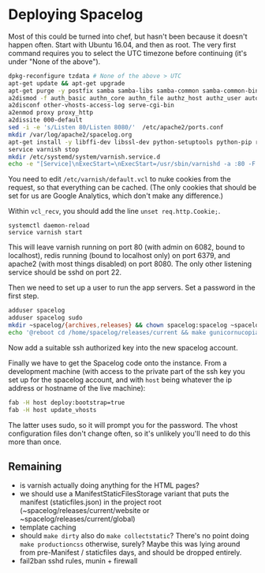 # Deploying Spacelog

Most of this could be turned into chef, but hasn't been because it doesn't happen often. Start with Ubuntu 16.04, and then as root. The very first command requires you to select the UTC timezone before continuing (it's under "None of the above").

```sh
dpkg-reconfigure tzdata # None of the above > UTC
apt-get update && apt-get upgrade
apt-get purge -y postfix samba samba-libs samba-common samba-common-bin python-samba
a2dismod -f auth_basic authn_core authn_file authz_host authz_user autoindex dir filter status
a2disconf other-vhosts-access-log serve-cgi-bin
a2enmod proxy proxy_http
a2dissite 000-default
sed -i -e 's/Listen 80/Listen 8080/'  /etc/apache2/ports.conf
mkdir /var/log/apache2/spacelog.org
apt-get install -y libffi-dev libssl-dev python-setuptools python-pip redis-server python-redis python-virtualenv imagemagick optipng procps python-xapian varnish
service varnish stop
mkdir /etc/systemd/system/varnish.service.d
echo -e "[Service]\nExecStart=\nExecStart=/usr/sbin/varnishd -a :80 -F -T localhost:6082 -f /etc/varnish/default.vcl -S /etc/varnish/secret -s malloc,256m" > /etc/systemd/system/varnish.server.d/customexec.conf
```

You need to edit ``/etc/varnish/default.vcl`` to nuke cookies from the
request, so that everything can be cached. (The only cookies that
should be set for us are Google Analytics, which don't make any
difference.)

Within ``vcl_recv``, you should add the line ``unset req.http.Cookie;``.

```
systemctl daemon-reload
service varnish start
```

This will leave varnish running on port 80 (with admin on 6082, bound to localhost), redis running (bound to localhost only) on port 6379, and apache2 (with most things disabled) on port 8080. The only other listening service should be sshd on port 22.

Then we need to set up a user to run the app servers. Set a password in the first step.

```sh
adduser spacelog
adduser spacelog sudo
mkdir ~spacelog/{archives,releases} && chown spacelog:spacelog ~spacelog/{archives,releases}
echo '@reboot cd /home/spacelog/releases/current && make gunicornucopia' | crontab
```

Now add a suitable ssh authorized key into the new spacelog account.

Finally we have to get the Spacelog code onto the instance. From a development machine (with access to the private part of the ssh key you set up for the spacelog account, and with `host` being whatever the ip address or hostname of the live machine):

```sh
fab -H host deploy:bootstrap=true
fab -H host update_vhosts
```

The latter uses sudo, so it will prompt you for the password. The vhost configuration files don't change often, so it's unlikely you'll need to do this more than once.

## Remaining

 * is varnish actually doing anything for the HTML pages?
 * we should use a ManifestStaticFilesStorage variant that puts the manifest (staticfiles.json) in the project root (~spacelog/releases/current/website or ~spacelog/releases/current/global)
 * template caching
 * should `make dirty` also do `make collectstatic`? There's no point doing `make productioncss` otherwise, surely? Maybe this was lying around from pre-Manifest / staticfiles days, and should be dropped entirely.
 * fail2ban sshd rules, munin + firewall
